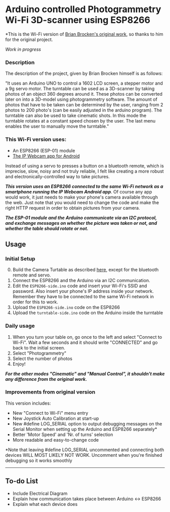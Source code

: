 # Arduino controlled Photogrammetry Wi-Fi 3D-scanner using ESP8266

*This is the Wi-Fi version of [Brian Brocken's original work](https://hackaday.io/project/168301-arduino-controlled-photogrammetry-3d-scanner), so thanks to him for the original project.

*Work in progress*


### Description

The description of the project, given by Brian Brocken himself is as follows:

"It uses an Arduino UNO to control a 1602 LCD screen, a stepper motor and a 9g servo motor. The turntable can be used as a 3D-scanner by taking photos of an object 360 degrees around it. These photos can be converted later on into a 3D-model using photogrammetry software. The amount of photos that have to be taken can be determined by the user, ranging from 2 photos to 200 photo's (can be easily adjusted in the arduino program). The turntable can also be used to take cinematic shots. In this mode the turntable rotates at a constant speed chosen by the user. The last menu enables the user to manually move the turntable."

### This Wi-Fi version uses:

- An ESP8266 (ESP-01) module
- [The IP Webcam app for Android](https://play.google.com/store/apps/details?id=com.pas.webcam&hl=en)

Instead of using a servo to presses a button on a bluetooth remote, which is imprecise, slow, noisy and not truly reliable, I felt like creating a more robust and electronically-controlled way to take pictures. 

***This version uses an ESP8266 connected to the same Wi-Fi network as a smartphone running the IP Webcam Android app***. Of course any app would work, it just needs to make your phone's camera available through the web. Just note that you would need to change the code and make the right HTTP request in order to obtain pictures from your camera.

***The ESP-01 module and the Arduino communicate via an I2C protocol, and exchange messages on whether the picture was taken or not, and whether the table should rotate or not.***

## Usage
### Initial Setup
0. Build the Camera Turtable as described [here](https://hackaday.io/project/168301-arduino-controlled-photogrammetry-3d-scanner), except for the bluetooth remote and servo.
1. Connect the ESP8266 and the Arduino via an I2C communication.
2. Edit the `ESP8266-side.ino` code and insert your Wi-Fi's SSID and password. Also insert your phone's IP address inside your network. Remember they have to be connected to the same Wi-Fi network in order for this to work.
3. Upload the `ESP8266-side.ino` code on the ESP8266
4. Upload the `turntable-side.ino` code on the Arduino inside the turntable

### Daily usage
1. When you turn your table on, go once to the left and select "Connect to Wi-Fi". Wait a few seconds and it should write "CONNECTED" and go back to the initial screen.
2. Select "Photogrammetry"
3. Select the number of photos
4. Enjoy!

***For the other modes "Cinematic" and "Manual Control", it shouldn't make any difference from the original work.***

### Improvements from original version

This version includes:

- New "Connect to Wi-Fi" menu entry
- New Joystick Auto Calibration at start-up
- New #define LOG_SERIAL option to output debugging messages on the Serial Monitor when setting up the Arduino and ESP8266 separately*
- Better 'Motor Speed' and 'Nr. of turns' selection
- More readable and easy-to-change code

*Note that leaving #define LOG_SERIAL uncommented and connecting both devices WILL MOST LIKELY NOT WORK. Uncomment when you're finished debugging so it works smoothly


---------------------------------------
To-do List
---------------------------------------

- Include Electrical Diagram 
- Explain how communication takes place between Arduino <-> ESP8266
- Explain what each device does
